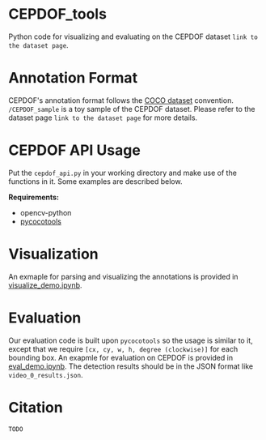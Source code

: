 # CEPDOF_tools
Python code for visualizing and evaluating on the CEPDOF dataset `link to the dataset page`.


# Annotation Format
CEPDOF's annotation format follows the [COCO dataset](http://cocodataset.org/#home) convention. `/CEPDOF_sample` is a toy sample of the CEPDOF dataset. Please refer to the dataset page `link to the dataset page` for more details.

# CEPDOF API Usage
Put the `cepdof_api.py` in your working directory and make use of the functions in it. Some examples are described below.

**Requirements:**
- opencv-python
- [pycocotools](https://github.com/cocodataset/cocoapi)

# Visualization
An exmaple for parsing and visualizing the annotations is provided in [visualize_demo.ipynb](https://github.com/duanzhiihao/CEPDOF_tools/blob/master/visualize_demo.ipynb).

# Evaluation
Our evaluation code is built upon `pycocotools` so the usage is similar to it, except that we require `[cx, cy, w, h, degree (clockwise)]` for each bounding box. An exapmle for evaluation on CEPDOF is provided in [eval_demo.ipynb](https://github.com/duanzhiihao/CEPDOF_tools/blob/master/eval_demo.ipynb). The detection results should be in the JSON format like `video_0_results.json`.

# Citation
`TODO`
